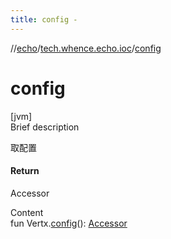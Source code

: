 ```yaml
---
title: config -
---
```

//[echo](../index.md)/[tech.whence.echo.ioc](index.md)/[config](config.md)



# config  
[jvm]  
Brief description  


取配置



#### Return  


Accessor

  
Content  
fun Vertx.[config](config.md)(): [Accessor](../tech.whence.echo.container.accessor/-accessor/index.md)  



